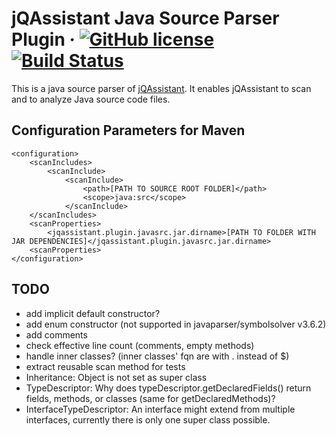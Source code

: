 # jQAssistant Java Source Parser Plugin &middot; [![GitHub license](https://img.shields.io/badge/License-GPL%20v3-blue.svg)](https://github.com/softvis-research/jqa-javasrc-plugin/blob/master/LICENSE) [![Build Status](https://travis-ci.com/softvis-research/jqa-javasrc-plugin.svg?branch=master)](https://travis-ci.com/softvis-research/jqa-javasrc-plugin) #

This is a java source parser of [jQAssistant](https://www.jqassistant.org).
It enables jQAssistant to scan and to analyze Java source code files.

## Configuration Parameters for Maven ##

```
<configuration>
	<scanIncludes>
		<scanInclude>
			<scanInclude>
				<path>[PATH TO SOURCE ROOT FOLDER]</path>
				<scope>java:src</scope>
			</scanInclude>
	</scanIncludes>
	<scanProperties>
		<jqassistant.plugin.javasrc.jar.dirname>[PATH TO FOLDER WITH JAR DEPENDENCIES]</jqassistant.plugin.javasrc.jar.dirname>
	<scanProperties>
</configuration>
```

## TODO ##

- add implicit default constructor?
- add enum constructor (not supported in javaparser/symbolsolver v3.6.2)
- add comments
- check effective line count (comments, empty methods)
- handle inner classes? (inner classes' fqn are with . instead of $)
- extract reusable scan method for tests
- Inheritance: Object is not set as super class
- TypeDescriptor: Why does typeDescriptor.getDeclaredFields() return fields, methods, or classes (same for getDeclaredMethods)?
- InterfaceTypeDescriptor: An interface might extend from multiple interfaces, currently there is only one super class possible.
